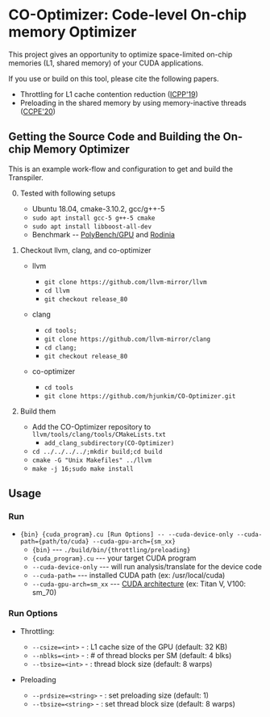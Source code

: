# CO-Optimizer: Code-level On-chip memory Optimizer
This project gives an opportunity to optimize space-limited on-chip memories (L1, shared memory) of your CUDA applications.

If you use or build on this tool, please cite the following papers.
- Throttling for L1 cache contention reduction ([ICPP'19](https://dl.acm.org/doi/10.1145/3337821.3337886))
- Preloading in the shared memory by using memory-inactive threads ([CCPE'20](https://onlinelibrary.wiley.com/doi/full/10.1002/cpe.5512))

## Getting the Source Code and Building the On-chip Memory Optimizer
This is an example work-flow and configuration to get and build the Transpiler.

0. Tested with following setups
	* Ubuntu 18.04, cmake-3.10.2, gcc/g++-5
	* ``sudo apt install gcc-5 g++-5 cmake``
	* ``sudo apt install libboost-all-dev``
	* Benchmark -- [PolyBench/GPU](http://web.cse.ohio-state.edu/~pouchet.2/software/polybench/GPU/) and [Rodinia](http://www.cs.virginia.edu/rodinia/doku.php)

1. Checkout llvm, clang, and co-optimizer
	* llvm
		* ``git clone https://github.com/llvm-mirror/llvm``
		* ``cd llvm``
		* ``git checkout release_80``

	* clang
		* ``cd tools;``
		* ``git clone https://github.com/llvm-mirror/clang``
		* ``cd clang;``
		* ``git checkout release_80``

	* co-optimizer
		* ``cd tools``
		* ``git clone https://github.com/hjunkim/CO-Optimizer.git``

2. Build them
	* Add the CO-Optimizer repository to ``llvm/tools/clang/tools/CMakeLists.txt``
		* ``add_clang_subdirectory(CO-Optimizer)``
	* ``cd ../../../../;mkdir build;cd build``
	* ``cmake -G "Unix Makefiles" ../llvm``
	* ``make -j 16;sudo make install``

## Usage
### Run
* ``{bin} {cuda_program}.cu [Run Options] -- --cuda-device-only --cuda-path={path/to/cuda} --cuda-gpu-arch={sm_xx}``
	* ``{bin}`` --- ``./build/bin/{throttling/preloading}``
	* ``{cuda_program}.cu`` --- your target CUDA program
	* ``--cuda-device-only`` --- will run analysis/translate for the device code
	* ``--cuda-path=`` --- installed CUDA path (ex: /usr/local/cuda)
	* ``--cuda-gpu-arch=sm_xx`` --- [CUDA architecture](https://en.wikipedia.org/wiki/CUDA) (ex: Titan V, V100: sm\_70)

### Run Options
* Throttling:
	* ``--csize=<int>``               - <csize> : L1 cache size of the GPU (default: 32 KB)
	* ``--nblks=<int>``               - <nblks> : # of thread blocks per SM (default: 4 blks)
	* ``--tbsize=<int>``              - <tbsize> : thread block size (default: 8 warps)

* Preloading	
	* ``--prdsize=<string>``          - <prdsize> : set preloading size (default: 1)
	* ``--tbsize=<string>``           - <tbsize> : set thread block size (default: 8 warps)

